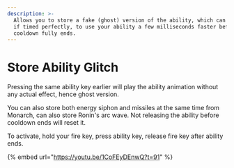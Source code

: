```yaml
---
description: >-
  Allows you to store a fake (ghost) version of the ability, which can be used,
  if timed perfectly, to use your ability a few milliseconds faster before the
  cooldown fully ends.
---
```


# Store Ability Glitch

Pressing the same ability key earlier will play the ability animation without any actual effect, hence ghost version.&#x20;

You can also store both energy siphon and missiles at the same time from Monarch, can also store Ronin's arc wave. Not releasing the ability before cooldown ends will reset it.

To activate, hold your fire key, press ability key, release fire key after ability ends.

{% embed url="https://youtu.be/1CoFEyDEnwQ?t=91" %}

